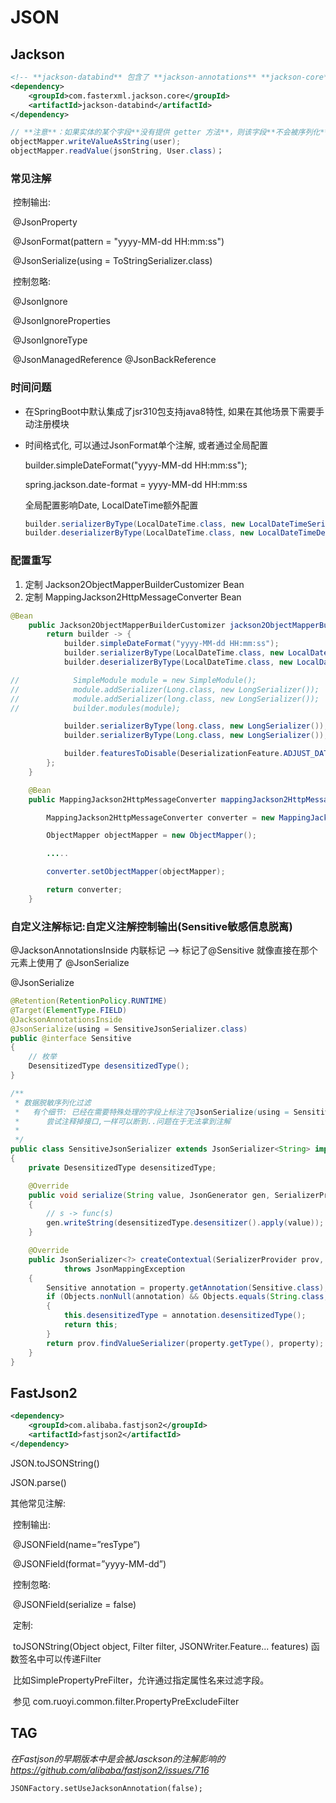 # JSON

## Jackson

```xml
<!-- **jackson-databind** 包含了 **jackson-annotations** **jackson-core** -->
<dependency>
    <groupId>com.fasterxml.jackson.core</groupId>
    <artifactId>jackson-databind</artifactId>
</dependency>
```

```java
// **注意**：如果实体的某个字段**没有提供 getter 方法**，则该字段**不会被序列化**
objectMapper.writeValueAsString(user);	
objectMapper.readValue(jsonString, User.class)；
```

### 常见注解

​	控制输出:

​		@JsonProperty	

​		@JsonFormat(pattern = "yyyy-MM-dd HH:mm:ss")

​		@JsonSerialize(using = ToStringSerializer.class)

​	控制忽略:

​		@JsonIgnore	

​		@JsonIgnoreProperties

​		@JsonIgnoreType

​		@JsonManagedReference @JsonBackReference

### 时间问题

- 在SpringBoot中默认集成了jsr310包支持java8特性, 如果在其他场景下需要手动注册模块

- 时间格式化, 可以通过JsonFormat单个注解, 或者通过全局配置

  builder.simpleDateFormat("yyyy-MM-dd HH:mm:ss");

  spring.jackson.date-format = yyyy-MM-dd HH:mm:ss

  全局配置影响Date, LocalDateTime额外配置

  ```java
  builder.serializerByType(LocalDateTime.class, new LocalDateTimeSerializer(DateTimeFormatter.ofPattern("yyyy-MM-dd HH:mm:ss")));
  builder.deserializerByType(LocalDateTime.class, new LocalDateTimeDeserializer(DateTimeFormatter.ofPattern("yyyy-MM-dd HH:mm:ss")));
  ```

### 配置重写

1. 定制 Jackson2ObjectMapperBuilderCustomizer Bean
2. 定制 MappingJackson2HttpMessageConverter Bean

```java
@Bean
    public Jackson2ObjectMapperBuilderCustomizer jackson2ObjectMapperBuilderCustomizer() {
        return builder -> {
            builder.simpleDateFormat("yyyy-MM-dd HH:mm:ss");
            builder.serializerByType(LocalDateTime.class, new LocalDateTimeSerializer(DateTimeFormatter.ofPattern("yyyy-MM-dd HH:mm:ss")));
            builder.deserializerByType(LocalDateTime.class, new LocalDateTimeDeserializer(DateTimeFormatter.ofPattern("yyyy-MM-dd HH:mm:ss")));

//            SimpleModule module = new SimpleModule();
//            module.addSerializer(Long.class, new LongSerializer());
//            module.addSerializer(long.class, new LongSerializer());
//            builder.modules(module);

            builder.serializerByType(long.class, new LongSerializer());
            builder.serializerByType(Long.class, new LongSerializer());

            builder.featuresToDisable(DeserializationFeature.ADJUST_DATES_TO_CONTEXT_TIME_ZONE);  // 禁用时区自动调整
        };
    }

```

```java
    @Bean
    public MappingJackson2HttpMessageConverter mappingJackson2HttpMessageConverter() {

        MappingJackson2HttpMessageConverter converter = new MappingJackson2HttpMessageConverter();

        ObjectMapper objectMapper = new ObjectMapper();

        .....

        converter.setObjectMapper(objectMapper);

        return converter;
    }
```

### 自定义注解标记:自定义注解控制输出(Sensitive敏感信息脱离)

@JacksonAnnotationsInside  内联标记 --> 标记了@Sensitive 就像直接在那个元素上使用了 @JsonSerialize

@JsonSerialize

```java
@Retention(RetentionPolicy.RUNTIME)
@Target(ElementType.FIELD)
@JacksonAnnotationsInside
@JsonSerialize(using = SensitiveJsonSerializer.class)
public @interface Sensitive
{
    // 枚举
    DesensitizedType desensitizedType();
}
```

```java
/**
 * 数据脱敏序列化过滤
 *   有个细节: 已经在需要特殊处理的字段上标注了@JsonSerialize(using = SensitiveJsonSerializer.class),为什么还需要ContextualSerializer?
 *      尝试注释掉接口,一样可以断到..问题在于无法拿到注解
 *
 */
public class SensitiveJsonSerializer extends JsonSerializer<String> implements ContextualSerializer
{
    private DesensitizedType desensitizedType;

    @Override
    public void serialize(String value, JsonGenerator gen, SerializerProvider serializers) throws IOException
    {
        // s -> func(s)
        gen.writeString(desensitizedType.desensitizer().apply(value));
    }

    @Override
    public JsonSerializer<?> createContextual(SerializerProvider prov, BeanProperty property)
            throws JsonMappingException
    {
        Sensitive annotation = property.getAnnotation(Sensitive.class);
        if (Objects.nonNull(annotation) && Objects.equals(String.class, property.getType().getRawClass()))
        {
            this.desensitizedType = annotation.desensitizedType();
            return this;
        }
        return prov.findValueSerializer(property.getType(), property);
    }
}
```



## FastJson2

```xml
<dependency>
    <groupId>com.alibaba.fastjson2</groupId>
    <artifactId>fastjson2</artifactId>
</dependency>
```

JSON.toJSONString()

JSON.parse()



其他常见注解:

​	控制输出:

​		@JSONField(name=”resType”) 

​		@JSONField(format=”yyyy-MM-dd”) 

​	控制忽略:

​		@JSONField(serialize = false)

​	定制:

​		toJSONString(Object object, Filter filter, JSONWriter.Feature... features) 函数签名中可以传递Filter

​		比如SimplePropertyPreFilter，允许通过指定属性名来过滤字段。

​		参见 com.ruoyi.common.filter.PropertyPreExcludeFilter



## TAG

*在Fastjson的早期版本中是会被Jasckson的注解影响的 https://github.com/alibaba/fastjson2/issues/716*

```
JSONFactory.setUseJacksonAnnotation(false);
```